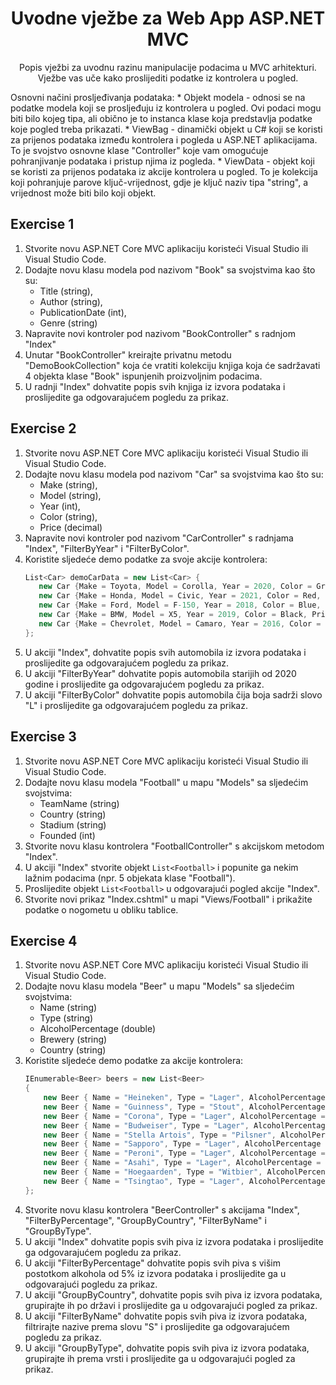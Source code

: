 ﻿<div align="center">

<!-- title -->

# Uvodne vježbe za Web App ASP.NET MVC

<!-- description -->

Popis vježbi za uvodnu razinu manipulacije podacima u MVC arhitekturi. Vježbe vas uče kako proslijediti podatke iz kontrolera u pogled.

</div>

Osnovni načini prosljeđivanja podataka:
	* Objekt modela - odnosi se na podatke modela koji se prosljeđuju iz kontrolera u pogled. Ovi podaci mogu biti bilo kojeg tipa, ali obično je to instanca klase koja predstavlja podatke koje pogled treba prikazati.
	* ViewBag - dinamički objekt u C# koji se koristi za prijenos podataka između kontrolera i pogleda u ASP.NET aplikacijama. To je svojstvo osnovne klase "Controller" koje vam omogućuje pohranjivanje podataka i pristup njima iz pogleda.
	* ViewData - objekt koji se koristi za prijenos podataka iz akcije kontrolera u pogled. To je kolekcija koji pohranjuje parove ključ-vrijednost, gdje je ključ naziv tipa "string", a vrijednost može biti bilo koji objekt.


## Exercise 1

1. Stvorite novu ASP.NET Core MVC aplikaciju koristeći Visual Studio ili Visual Studio Code.
2. Dodajte novu klasu modela pod nazivom "Book" sa svojstvima kao što su:
	* Title (string), 
	* Author (string), 
	* PublicationDate (int), 
	* Genre (string)
3. Napravite novi kontroler pod nazivom "BookController" s radnjom "Index"
4. Unutar "BookController" kreirajte privatnu metodu "DemoBookCollection" koja će vratiti kolekciju knjiga koja će sadržavati 4 objekta klase "Book" ispunjenih proizvoljnim podacima.
5. U radnji "Index" dohvatite popis svih knjiga iz izvora podataka i proslijedite ga odgovarajućem pogledu za prikaz.

## Exercise 2

1. Stvorite novu ASP.NET Core MVC aplikaciju koristeći Visual Studio ili Visual Studio Code.
2. Dodajte novu klasu modela pod nazivom "Car" sa svojstvima kao što su:
	* Make (string), 
	* Model (string), 
	* Year (int), 
	* Color (string), 
	* Price (decimal)
3. Napravite novi kontroler pod nazivom "CarController" s radnjama "Index", "FilterByYear" i "FilterByColor".
4. Koristite sljedeće demo podatke za svoje akcije kontrolera:
	 ```csharp
	List<Car> demoCarData = new List<Car> {
		new Car {Make = Toyota, Model = Corolla, Year = 2020, Color = Gray, Price = 25000},
		new Car {Make = Honda, Model = Civic, Year = 2021, Color = Red, Price = 28000},
		new Car {Make = Ford, Model = F-150, Year = 2018, Color = Blue, Price = 35000},
		new Car {Make = BMW, Model = X5, Year = 2019, Color = Black, Price = 50000},
		new Car {Make = Chevrolet, Model = Camaro, Year = 2016, Color = Yellow, Price = 42000}
	};
	```
5. U akciji "Index", dohvatite popis svih automobila iz izvora podataka i proslijedite ga odgovarajućem pogledu za prikaz.
6. U akciji "FilterByYear" dohvatite popis automobila starijih od 2020 godine i proslijedite ga odgovarajućem pogledu za prikaz.
6. U akciji "FilterByColor" dohvatite popis automobila čija boja sadrži slovo "L" i proslijedite ga odgovarajućem pogledu za prikaz.

## Exercise 3

1. Stvorite novu ASP.NET Core MVC aplikaciju koristeći Visual Studio ili Visual Studio Code.
2. Dodajte novu klasu modela "Football" u mapu "Models" sa sljedećim svojstvima:
	* TeamName (string)
	* Country (string)
	* Stadium (string)
	* Founded (int)
3. Stvorite novu klasu kontrolera "FootballController" s akcijskom metodom "Index".
4. U akciji "Index" stvorite objekt `List<Football>` i popunite ga nekim lažnim podacima (npr. 5 objekata klase "Football").
5. Proslijedite objekt `List<Football>` u odgovarajući pogled akcije "Index".
6. Stvorite novi prikaz "Index.cshtml" u mapi "Views/Football" i prikažite podatke o nogometu u obliku tablice.

## Exercise 4

1. Stvorite novu ASP.NET Core MVC aplikaciju koristeći Visual Studio ili Visual Studio Code.
2. Dodajte novu klasu modela "Beer" u mapu "Models" sa sljedećim svojstvima:
	* Name (string)
	* Type (string)
	* AlcoholPercentage (double)
	* Brewery (string)
	* Country (string)
3. Koristite sljedeće demo podatke za akcije kontrolera:
	```csharp
	IEnumerable<Beer> beers = new List<Beer>
	{
		new Beer { Name = "Heineken", Type = "Lager", AlcoholPercentage = 5, Brewery = "Heineken International", Country = "Netherlands" },
		new Beer { Name = "Guinness", Type = "Stout", AlcoholPercentage = 4.2, Brewery = "Guinness & Co.", Country = "Ireland" },
		new Beer { Name = "Corona", Type = "Lager", AlcoholPercentage = 4.5, Brewery = "Grupo Modelo", Country = "Mexico" },
		new Beer { Name = "Budweiser", Type = "Lager", AlcoholPercentage = 5, Brewery = "Anheuser-Busch InBev", Country = "United States" },
		new Beer { Name = "Stella Artois", Type = "Pilsner", AlcoholPercentage = 5, Brewery = "Anheuser-Busch InBev", Country = "Belgium" },
		new Beer { Name = "Sapporo", Type = "Lager", AlcoholPercentage = 5, Brewery = "Sapporo Breweries Ltd.", Country = "Japan" },
		new Beer { Name = "Peroni", Type = "Lager", AlcoholPercentage = 5.1, Brewery = "Peroni Brewery", Country = "Italy" },
		new Beer { Name = "Asahi", Type = "Lager", AlcoholPercentage = 5, Brewery = "Asahi Breweries Ltd.", Country = "Japan" },
		new Beer { Name = "Hoegaarden", Type = "Witbier", AlcoholPercentage = 4.9, Brewery = "InBev Belgium", Country = "Belgium" },
		new Beer { Name = "Tsingtao", Type = "Lager", AlcoholPercentage = 4.7, Brewery = "Tsingtao Brewery Co. Ltd.", Country = "China" }
	};
	```
4. Stvorite novu klasu kontrolera "BeerController" s akcijama "Index", "FilterByPercentage", "GroupByCountry", "FilterByName" i "GroupByType".
5. U akciji "Index" dohvatite popis svih piva iz izvora podataka i proslijedite ga odgovarajućem pogledu za prikaz.
6. U akciji "FilterByPercentage" dohvatite popis svih piva s višim postotkom alkohola od 5% iz izvora podataka i proslijedite ga u odgovarajući pogledu za prikaz.
7. U akciji "GroupByCountry", dohvatite popis svih piva iz izvora podataka, grupirajte ih po državi i proslijedite ga u odgovarajući pogled za prikaz.
8. U akciji "FilterByName" dohvatite popis svih piva iz izvora podataka, filtrirajte nazive prema slovu "S" i proslijedite ga odgovarajućem pogledu za prikaz.
9. U akciji "GroupByType", dohvatite popis svih piva iz izvora podataka, grupirajte ih prema vrsti i proslijedite ga u odgovarajući pogled za prikaz.